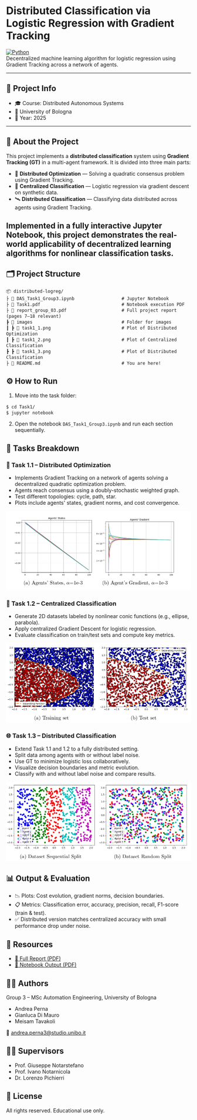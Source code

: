 # Distributed Classification via Logistic Regression with Gradient Tracking

[![Python](https://img.shields.io/badge/Python-3.10-blue?logo=python)](https://www.python.org/)  
Decentralized machine learning algorithm for logistic regression using Gradient Tracking across a network of agents.

---
## 📌 Project Info
- 🎓 Course: Distributed Autonomous Systems
- 🏫 University of Bologna
- 📅 Year: 2025
---

## 🧠 About the Project

This project implements a **distributed classification** system using **Gradient Tracking (GT)** in a multi-agent framework. It is divided into three main parts:

- 🔄 **Distributed Optimization** — Solving a quadratic consensus problem using Gradient Tracking.
- 🧮 **Centralized Classification** — Logistic regression via gradient descent on synthetic data.
- 🛰 **Distributed Classification** — Classifying data distributed across agents using Gradient Tracking.

Implemented in a fully interactive **Jupyter Notebook**, this project demonstrates the real-world applicability of decentralized learning algorithms for nonlinear classification tasks.
---

## 🗂 Project Structure

```
📦 distributed-logreg/
├ 📓 DAS_Task1_Group3.ipynb                  # Jupyter Notebook
├ 📄 Task1.pdf                               # Notebook execution PDF
├ 📘 report_group_03.pdf                     # Full project report (pages 7–18 relevant)
┣ 📁 images                                  # Folder for images
┃ ┣ 📸 task1_1.png                           # Plot of Distributed Optimization
┃ ┣ 📸 task1_2.png                           # Plot of Centralized Classification
┣ ┣ 📸 task1_3.png                           # Plot of Distributed Classification
├ 📄 README.md                               # You are here!
```                                                 
## ⚙️ How to Run

1. Move into the task folder:

```
$ cd Task1/
$ jupyter notebook
```

2. Open the notebook `DAS_Task1_Group3.ipynb` and run each section sequentially.

## 🧪 Tasks Breakdown

### 🚀 Task 1.1 – Distributed Optimization

- Implements Gradient Tracking on a network of agents solving a decentralized quadratic optimization problem.
- Agents reach consensus using a doubly-stochastic weighted graph.
- Test different topologies: cycle, path, star.
- Plots include agents' states, gradient norms, and cost convergence.

![Gradient Tracking](./images/task1_1.png)

### 🧠 Task 1.2 – Centralized Classification

- Generate 2D datasets labeled by nonlinear conic functions (e.g., ellipse, parabola).
- Apply centralized Gradient Descent for logistic regression.
- Evaluate classification on train/test sets and compute key metrics.

![Logistic Regression](./images/task1_2.png)

### 🌐 Task 1.3 – Distributed Classification

- Extend Task 1.1 and 1.2 to a fully distributed setting.
- Split data among agents with or without label noise.
- Use GT to minimize logistic loss collaboratively.
- Visualize decision boundaries and metric evolution.
- Classify with and without label noise and compare results.

![Distributed Classification](./images/task1_3.png)

## 📊 Output & Evaluation

- 📉 Plots: Cost evolution, gradient norms, decision boundaries.
- 📋 Metrics: Classification error, accuracy, precision, recall, F1-score (train & test).
- ✅ Distributed version matches centralized accuracy with small performance drop under noise.

## 📎 Resources

- [📘 Full Report (PDF)](./report_group_03.pdf)
- [📄 Notebook Output (PDF)](./Task1.pdf)

## 👨‍🎓 Authors

Group 3 – MSc Automation Engineering, University of Bologna

- Andrea Perna
- Gianluca Di Mauro
- Meisam Tavakoli

📧 andrea.perna3@studio.unibo.it

## 👩‍🏫 Supervisors

- Prof. Giuseppe Notarstefano
- Prof. Ivano Notarnicola
- Dr. Lorenzo Pichierri

## 📜 License

All rights reserved. Educational use only.
